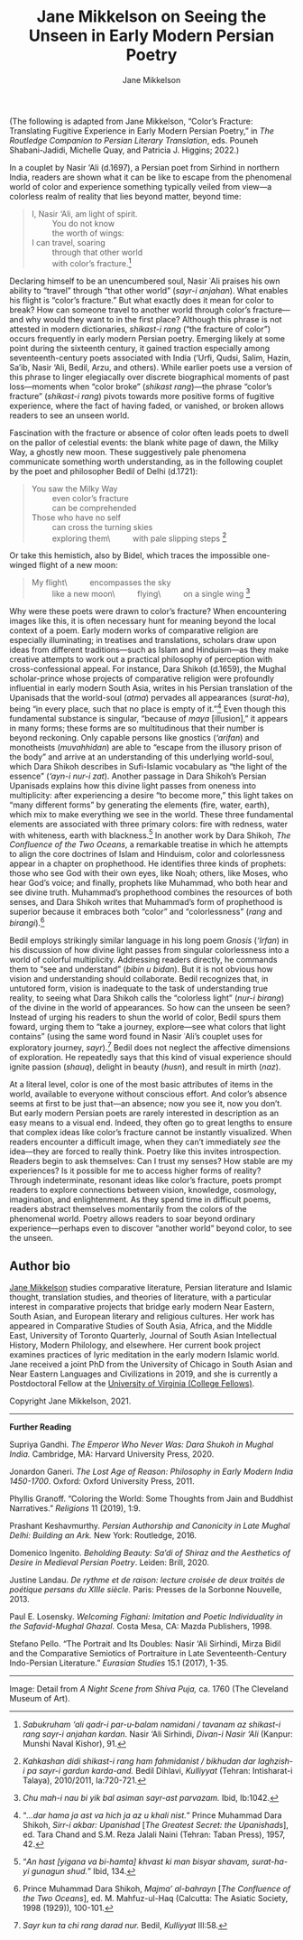 ﻿---
layout: post
title: Jane Mikkelson on Seeing the Unseen in Early Modern Persian Poetry
author: Jane Mikkelson
categories: contributions
tags: [contributions]
image: mikkelson.jpg 
---

(The following is adapted from Jane Mikkelson, “Color’s Fracture: Translating Fugitive Experience in Early Modern Persian Poetry,” in *The Routledge Companion to Persian Literary Translation*, eds. Pouneh Shabani-Jadidi, Michelle Quay, and Patricia J. Higgins; 2022.)


In a couplet by Nasir ‘Ali (d.1697), a Persian poet from Sirhind in northern India, readers are shown what it can be like to escape from the phenomenal world of color and experience something typically veiled from view—a colorless realm of reality that lies beyond matter, beyond time: 


> I, Nasir ‘Ali, am light of spirit.\
> &emsp; &emsp; You do not know\
> &emsp; &emsp; the worth of wings:\
> I can travel, soaring\
> &emsp; &emsp; through that other world\
> &emsp; &emsp; with color’s fracture.[^1]


Declaring himself to be an unencumbered soul, Nasir ʿAli praises his own ability to “travel” through “that other world” (*sayr-i anjahan*). What enables his flight is “color’s fracture.” But what exactly does it mean for color to break? How can someone travel to another world through color’s fracture—and why would they want to in the first place? Although this phrase is not attested in modern dictionaries, *shikast-i rang* (“the fracture of color”) occurs frequently in early modern Persian poetry. Emerging likely at some point during the sixteenth century, it gained traction especially among seventeenth-century poets associated with India (‘Urfi, Qudsi, Salim, Hazin, Sa’ib, Nasir ‘Ali, Bedil, Arzu, and others). While earlier poets use a version of this phrase to linger elegiacally over discrete biographical moments of past loss—moments when “color broke” (*shikast rang*)—the phrase “color’s fracture” (*shikast-i rang*) pivots towards more positive forms of fugitive experience, where the fact of having faded, or vanished, or broken allows readers to see an unseen world. 


Fascination with the fracture or absence of color often leads poets to dwell on the pallor of celestial events: the blank white page of dawn, the Milky Way, a ghostly new moon. These suggestively pale phenomena communicate something worth understanding, as in the following couplet by the poet and philosopher Bedil of Delhi (d.1721):


> You saw the Milky Way\
> &emsp; &emsp; even color’s fracture\
> &emsp; &emsp; can be comprehended\
> Those who have no self\
> &emsp; &emsp; can cross the turning skies\
> &emsp; &emsp; exploring them\ 
> &emsp; &emsp; with pale slipping steps [^2]		


Or take this hemistich, also by Bidel, which traces the impossible one-winged flight of a new moon:


> My flight\ 
> &emsp; &emsp; encompasses the sky\
> &emsp; &emsp; like a new moon\ 
> &emsp; &emsp; flying\ 
> &emsp; &emsp; on a single wing [^3]


Why were these poets were drawn to color’s fracture? When encountering images like this, it is often necessary hunt for meaning beyond the local context of a poem. Early modern works of comparative religion are especially illuminating; in treatises and translations, scholars draw upon ideas from different traditions—such as Islam and Hinduism—as they make creative attempts to work out a practical philosophy of perception with cross-confessional appeal. For instance, Dara Shikoh (d.1659), the Mughal scholar-prince whose projects of comparative religion were profoundly influential in early modern South Asia, writes in his Persian translation of the Upanisads that the world-soul (*atma*) pervades all appearances (*surat-ha*), being “in every place, such that no place is empty of it.”[^4]  Even though this fundamental substance is singular, “because of *maya* [illusion],” it appears in many forms; these forms are so multitudinous that their number is beyond reckoning. Only capable persons like gnostics (*‘arifan*) and monotheists (*muvahhidan*) are able to “escape from the illusory prison of the body” and arrive at an understanding of this underlying world-soul, which Dara Shikoh describes in Sufi-Islamic vocabulary as “the light of the essence” (*‘ayn-i nur-i zat*). Another passage in Dara Shikoh’s Persian Upanisads explains how this divine light passes from oneness into multiplicity: after experiencing a desire “to become more,” this light takes on “many different forms” by generating the elements (fire, water, earth), which mix to make everything we see in the world. These three fundamental elements are associated with three primary colors: fire with redness, water with whiteness, earth with blackness.[^5] In another work by Dara Shikoh, *The Confluence of the Two Oceans*, a remarkable treatise in which he attempts to align the core doctrines of Islam and Hinduism, color and colorlessness appear in a chapter on prophethood. He identifies three kinds of prophets: those who see God with their own eyes, like Noah; others, like Moses, who hear God’s voice; and finally, prophets like Muhammad, who both hear and see divine truth. Muhammad’s prophethood combines the resources of both senses, and Dara Shikoh writes that Muhammad’s form of prophethood is superior because it embraces both “color” and “colorlessness” (*rang* and *birangi*).[^6]


Bedil employs strikingly similar language in his long poem *Gnosis*  (*‘Irfan*) in his discussion of how divine light passes from singular colorlessness into a world of colorful multiplicity. Addressing readers directly, he commands them to “see and understand” (*bibin u bidan*). But it is not obvious how vision and understanding should collaborate. Bedil recognizes that, in untutored form, vision is inadequate to the task of understanding true reality, to seeing what Dara Shikoh calls the “colorless light” (*nur-i birang*) of the divine in the world of appearances. So how can the unseen be seen? Instead of urging his readers to shun the world of color, Bedil spurs them foward, urging them to “take a journey, explore—see what colors that light contains” (using the same word found in Nasir ʿAli’s  couplet uses for exploratory journey, *sayr*).[^7] Bedil does not neglect the affective dimensions of exploration. He repeatedly says that this kind of visual experience should ignite passion (*shauq*), delight in beauty (*husn*), and result in mirth (*naz*). 


At a literal level, color is one of the most basic attributes of items in the world, available to everyone without conscious effort. And color’s absence seems at first to be just that—an absence; now you see it, now you don’t. But early modern Persian poets are rarely interested in description as an easy means to a visual end. Indeed, they often go to great lengths to ensure that complex ideas like color’s fracture cannot be instantly visualized. When readers encounter a difficult image, when they can’t immediately *see* the idea—they are forced to really think. Poetry like this invites introspection. Readers begin to ask themselves: Can I trust my senses? How stable are my experiences? Is it possible for me to access higher forms of reality? Through indeterminate, resonant ideas like color’s fracture, poets prompt readers to explore connections between vision, knowledge, cosmology, imagination, and enlightenment. As they spend time in difficult poems, readers abstract themselves momentarily from the colors of the phenomenal world. Poetry allows readers to soar beyond ordinary experience—perhaps even to discover “another world” beyond color, to see the unseen.


## Author bio
[Jane Mikkelson](https://www.janemikkelson.com) studies comparative literature, Persian literature and Islamic thought, translation studies, and theories of literature, with a particular interest in comparative projects that bridge early modern Near Eastern, South Asian, and European literary and religious cultures. Her work has appeared in Comparative Studies of South Asia, Africa, and the Middle East, University of Toronto Quarterly, Journal of South Asian Intellectual History, Modern Philology, and elsewhere. Her current book project examines practices of lyric meditation in the early modern Islamic world. Jane received a joint PhD from the University of Chicago in South Asian and Near Eastern Languages and Civilizations in 2019, and she is currently a Postdoctoral Fellow at the [University of Virginia (College Fellows)](https://religiousstudies.as.virginia.edu/faculty/profile/jmm3cb). 

Copyright Jane Mikkelson, 2021.


***

**Further Reading**


Supriya Gandhi. *The Emperor Who Never Was: Dara Shukoh in Mughal India.* Cambridge, MA: Harvard University Press, 2020.

Jonardon Ganeri. *The Lost Age of Reason: Philosophy in Early Modern India 1450-1700*. Oxford: Oxford University Press, 2011.

Phyllis Granoff. “Coloring the World: Some Thoughts from Jain and Buddhist Narratives.” *Religions* 11 (2019), 1:9.

Prashant Keshavmurthy. *Persian Authorship and Canonicity in Late Mughal Delhi: Building an Ark.* New York: Routledge, 2016.

Domenico Ingenito. *Beholding Beauty: Sa’di of Shiraz and the Aesthetics of Desire in Medieval Persian Poetry*. Leiden: Brill, 2020.

Justine Landau. *De rythme et de raison: lecture croisée de deux traités de poétique persans du XIIIe siècle.* Paris: Presses de la Sorbonne Nouvelle, 2013.

Paul E. Losensky. *Welcoming Fighani: Imitation and Poetic Individuality in the Safavid-Mughal Ghazal.* Costa Mesa, CA: Mazda Publishers, 1998.

Stefano Pello. “The Portrait and Its Doubles: Nasir ‘Ali Sirhindi, Mirza Bidil and the Comparative Semiotics of Portraiture in Late Seventeenth-Century Indo-Persian Literature.” *Eurasian Studies* 15.1 (2017), 1-35.

***

Image: Detail from *A Night Scene from Shiva Puja,* ca. 1760 (The Cleveland Museum of Art).

[^1]: *Sabukruham ‘ali qadr-i par-u-balam namidani / tavanam az shikast-i rang sayr-i anjahan kardan*. Nasir ‘Ali Sirhindi, *Divan-i Nasir ‘Ali* (Kanpur: Munshi Naval Kishor), 91.

[^2]: *Kahkashan didi shikast-i rang ham fahmidanist / bikhudan dar laghzish-i pa sayr-i gardun karda-and.* Bedil Dihlavi, *Kulliyyat* (Tehran: Intisharat-i Talaya), 2010/2011, Ia:720-721.

[^3]: *Chu mah-i nau bi yik bal asiman sayr-ast parvazam.* Ibid, Ib:1042.

[^4]: “*…dar hama ja ast va hich ja az u khali nist.*” Prince Muhammad Dara Shikoh, *Sirr-i akbar: Upanishad* [*The Greatest Secret: the Upanishads*], ed. Tara Chand and S.M. Reza Jalali Naini (Tehran: Taban Press), 1957, 42.

[^5]: “*An hast [yigana va bi-hamta] khvast ki man bisyar shavam, surat-ha-yi gunagun shud.*” Ibid, 134.

[^6]: Prince Muhammad Dara Shikoh, *Majma’ al-bahrayn* [*The Confluence of the Two Oceans*], ed. M. Mahfuz-ul-Haq (Calcutta: The Asiatic Society, 1998 (1929)), 100-101.

[^7]: *Sayr kun ta chi rang darad nur.* Bedil, *Kulliyyat* III:58.







